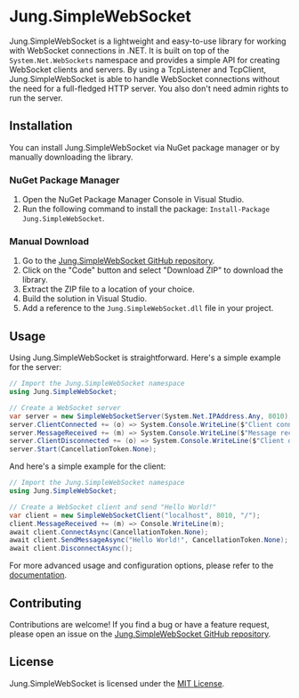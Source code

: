 # Jung.SimpleWebSocket

Jung.SimpleWebSocket is a lightweight and easy-to-use library for working with WebSocket connections in .NET.
It is built on top of the `System.Net.WebSockets` namespace and provides a simple API for creating WebSocket clients and servers.
By using a TcpListener and TcpClient, Jung.SimpleWebSocket is able to handle WebSocket connections without the need for a full-fledged HTTP server.
You also don't need admin rights to run the server.

## Installation

You can install Jung.SimpleWebSocket via NuGet package manager or by manually downloading the library.

### NuGet Package Manager

1. Open the NuGet Package Manager Console in Visual Studio.
2. Run the following command to install the package: `Install-Package Jung.SimpleWebSocket`.
### Manual Download

1. Go to the [Jung.SimpleWebSocket GitHub repository](https://github.com/cjung95/SimpleWebSocket).
2. Click on the "Code" button and select "Download ZIP" to download the library.
3. Extract the ZIP file to a location of your choice.
4. Build the solution in Visual Studio.
5. Add a reference to the `Jung.SimpleWebSocket.dll` file in your project.

## Usage

Using Jung.SimpleWebSocket is straightforward. Here's a simple example for the server:

```csharp
// Import the Jung.SimpleWebSocket namespace
using Jung.SimpleWebSocket;

// Create a WebSocket server
var server = new SimpleWebSocketServer(System.Net.IPAddress.Any, 8010);
server.ClientConnected += (o) => System.Console.WriteLine($"Client connected");
server.MessageReceived += (m) => System.Console.WriteLine($"Message received: {m}");
server.ClientDisconnected += (o) => System.Console.WriteLine($"Client disconnected");
server.Start(CancellationToken.None);
```

And here's a simple example for the client:

```csharp
// Import the Jung.SimpleWebSocket namespace
using Jung.SimpleWebSocket;

// Create a WebSocket client and send "Hello World!"
var client = new SimpleWebSocketClient("localhost", 8010, "/");
client.MessageReceived += (m) => Console.WriteLine(m);
await client.ConnectAsync(CancellationToken.None);
await client.SendMessageAsync("Hello World!", CancellationToken.None);
await client.DisconnectAsync();
```

For more advanced usage and configuration options, please refer to the [documentation](https://github.com/cjung95/SimpleWebSocket/wiki).

## Contributing

Contributions are welcome! If you find a bug or have a feature request, please open an issue on the [Jung.SimpleWebSocket GitHub repository](https://github.com/cjung95/SimpleWebSocket/issues).

## License

Jung.SimpleWebSocket is licensed under the [MIT License](https://github.com/cjung95/SimpleWebSocket/blob/main/LICENSE.txt).
